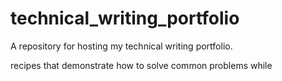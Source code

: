 # technical_writing_portfolio
A repository for hosting my technical writing portfolio.


recipes that demonstrate how to solve common problems while